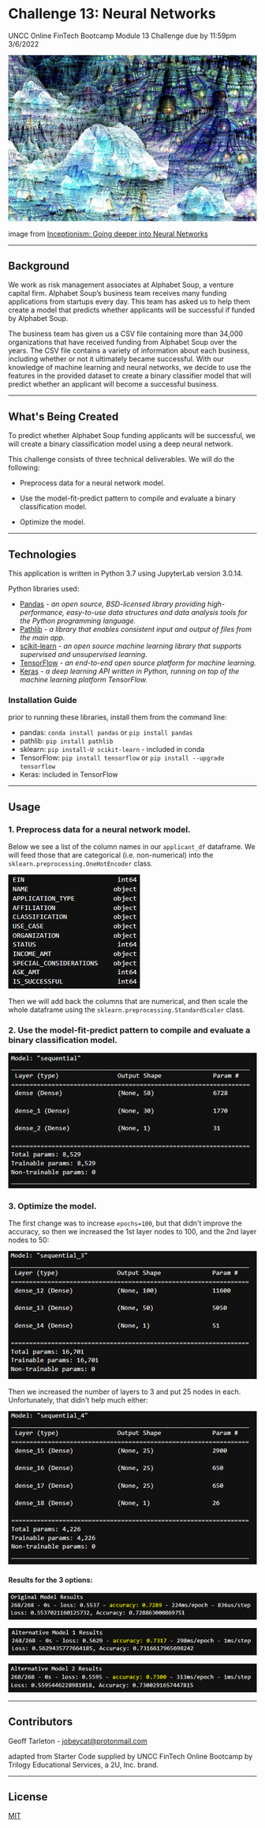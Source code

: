 # Challenge 13: Neural Networks
UNCC Online FinTech Bootcamp Module 13 Challenge due by 11:59pm 3/6/2022

![](Images/Iterative_Places205-GoogLeNet_20.jpg)

image from [Inceptionism: Going deeper into Neural Networks](https://photos.google.com/share/AF1QipPX0SCl7OzWilt9LnuQliattX4OUCj_8EP65_cTVnBmS1jnYgsGQAieQUc1VQWdgQ?key=aVBxWjhwSzg2RjJWLWRuVFBBZEN1d205bUdEMnhB)

---

## Background

We work as risk management associates at Alphabet Soup, a venture capital firm. Alphabet Soup’s business team receives many funding applications from startups every day. This team has asked us to help them create a model that predicts whether applicants will be successful if funded by Alphabet Soup.

The business team has given us a CSV file containing more than 34,000 organizations that have received funding from Alphabet Soup over the years. The CSV file contains a variety of information about each business, including whether or not it ultimately became successful. With our knowledge of machine learning and neural networks, we decide to use the features in the provided dataset to create a binary classifier model that will predict whether an applicant will become a successful business.

---

## What's Being Created

To predict whether Alphabet Soup funding applicants will be successful, we will create a binary classification model using a deep neural network.

This challenge consists of three technical deliverables. We will do the following:

 - Preprocess data for a neural network model.

 - Use the model-fit-predict pattern to compile and evaluate a binary classification model.

 - Optimize the model.

---
## Technologies

This application is written in Python 3.7 using JupyterLab version 3.0.14.

Python libraries used:

 - [Pandas](https://pandas.pydata.org/pandas-docs/stable/) - *an open source, BSD-licensed library providing high-performance, easy-to-use data structures and data analysis tools for the Python programming language.*
 - [Pathlib](https://docs.python.org/3.7/library/pathlib.html) - *a library that enables consistent input and output of files from the main app.*
 - [scikit-learn](https://scikit-learn.org/stable/user_guide.html) - *an open source machine learning library that supports supervised and unsupervised learning.*
 - [TensorFlow](https://www.tensorflow.org/) - *an end-to-end open source platform for machine learning.*
 - [Keras](https://keras.io/about/) - *a deep learning API written in Python, running on top of the machine learning platform TensorFlow.*



### Installation Guide

prior to running these libraries, install them from the command line:
  - pandas: `conda install pandas` or `pip install pandas`  
  - pathlib: `pip install pathlib`
  - sklearn: `pip install-U scikit-learn` - included in conda
  - TensorFlow: `pip install tensorflow` or `pip install --upgrade tensorflow`
  - Keras: included in TensorFlow
---
## Usage

 ### 1. Preprocess data for a neural network model.
   Below we see a list of the column names in our `applicant_df` dataframe. We will feed those that are categorical (i.e. non-numerical) into the `sklearn.preprocessing.OneHotEncoder` class.
   
   ![](Images/applicant_df_columns.png)
   
   Then we will add back the columns that are numerical, and then scale the whole dataframe using the `sklearn.preprocessing.StandardScaler` class.

 ### 2. Use the model-fit-predict pattern to compile and evaluate a binary classification model.
 
 ![](Images/sequential_1.png)

 ### 3. Optimize the model.
 
 The first change was to increase `epochs=100`, but that didn't improve the accuracy, so then we increased the 1st layer nodes to 100, and the 2nd layer nodes to 50:
 
 ![](Images/sequential_3.png)
 
 Then we increased the number of layers to 3 and put 25 nodes in each. Unfortunately, that didn't help much either:
 
 ![](Images/sequential_4.png)
 
 #### Results for the 3 options:
 ![](Images/original_model_results.png)
 
 ![](Images/Alt_1_model_results.png)
 
 ![](Images/Alt_2_model_results.PNG)

---

## Contributors

Geoff Tarleton - jobeycat@protonmail.com

adapted from Starter Code supplied by UNCC FinTech Online Bootcamp by Trilogy Educational Services, a 2U, Inc. brand.

---

## License

[MIT](LICENSE)